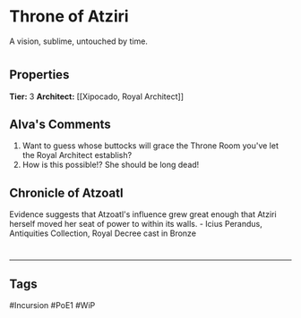 # Throne of Atziri
A vision, sublime, untouched by time.

#
## Properties
**Tier:** 3
**Architect:** [[Xipocado, Royal Architect]]
## Alva's Comments
1. Want to guess whose buttocks will grace the Throne Room you've let the Royal Architect establish?
2. How is this possible!? She should be long dead!
## Chronicle of Atzoatl
Evidence suggests that Atzoatl's influence grew great enough that Atziri herself moved her seat of power to within its walls. - Icius Perandus, Antiquities Collection, Royal Decree cast in Bronze

#
---
## Tags
#Incursion
#PoE1
#WiP
